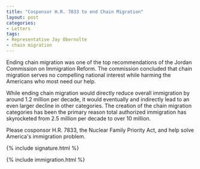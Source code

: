 ```yaml
---
title: "Cosponsor H.R. 7833 to end Chain Migration"
layout: post
categories:
- Letters
tags:
- Representative Jay Obernolte
- chain migration
---
```


Ending chain migration was one of the top recommendations of the Jordan Commission on Immigration Reform. The commission concluded that chain migration serves no compelling national interest while harming the Americans who most need our help.

While ending chain migration would directly reduce overall immigration by around 1.2 million per decade, it would eventually and indirectly lead to an even larger decline in other categories. The creation of the chain migration categories has been the primary reason total authorized immigration has skyrocketed from 2.5 million per decade to over 10 million.

Please cosponsor H.R. 7833, the Nuclear Family Priority Act, and help solve America's immigration problem.

{% include signature.html %}

{% include immigration.html %}
